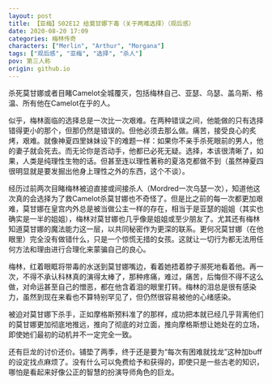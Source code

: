 ```yaml
---
layout: post
title: 【亚梅】S02E12 给莫甘娜下毒（关于两难选择）（观后感）
date: 2020-08-20 17:09
categories: 梅林传奇
characters: ["Merlin", "Arthur", "Morgana"]
tags: ["观后感", "亚梅", "选择", "杀人"]
pov: 第三人称
origin: github.io
---
```


杀死莫甘娜或者目睹Camelot全城覆灭，包括梅林自己、亚瑟、乌瑟、盖乌斯、格温、所有他在Camelot在乎的人。

似乎，梅林面临的选择总是一次比一次艰难。在两种错误之间，他能做的只有选择错得更小的那个，但那仍然是错误的。但他必须去那么做。痛苦，接受良心的炙烤，艰难。就像神夏四里妹妹设下的难题一样：如果你不亲手杀死眼前的男人，他的妻子就会死去。而无论你是否动手，他都已必死无疑。选择，本该很清晰了，如果，人类是纯理性生物的话。但甚至连以理性著称的夏洛克都做不到（虽然神夏四很明显就是要发掘出他身上理性之外的东西，这个不谈）。

经历过前两次目睹梅林被迫直接或间接杀人（Mordred一次乌瑟一次），知道他这次真的会选择为了救Camelot杀莫甘娜也不奇怪了。但是比之前的每一次都更加艰难，莫甘娜在皇宫内外总是被当做公主一样的存在，相当于是亚瑟的姐姐（其实也确实是一半的姐姐），梅林对莫甘娜也几乎像是姐姐或至少朋友了。尤其还有梅林知道莫甘娜的魔法能力这一层，以共同秘密作为更深的联系。更何况莫甘娜（在他眼里）完全没有做错什么，只是一个惊慌无措的女孩。这就让一切行为都无法用任何方法和理由进行合理化来蒙骗自己的良心。

梅林，红着眼眶将带毒的水送到莫甘娜嘴边，看着她捂着脖子濒死地看着他。再一次，不得不承认科林真的演得太棒了，那种疼痛，难过，痛苦，后悔但不得不这么做，对命运甚至自己的憎恶，都在他含着泪的眼里打转。梅林的泪总是很有感染力，虽然到现在来看也不算特别罕见了，但仍然很容易被他的心绪感染。

被迫对莫甘娜下杀手，正如摩格斯预料准了的那样，成功把本就已经几乎背离他们的莫甘娜更加彻底地推远，推向了彻底的对立面，推向摩格斯想让她处在的立场，即使她们最初的动机并不一定完全一致。

还有巨龙的讨价还价。铺垫了两季，终于还是要为“每次有困难就找龙”这种加buff的设定找点麻烦了。没有什么可以免费给予和获得的，即使只是一些古老的知识，哪怕是看起来好像公正的智慧的扮演导师角色的巨龙。
